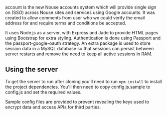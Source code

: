 account is the new Nouse accounts system which will provide single sign on (SSO) across Nouse sites and services using Google accounts.  It was created to allow comments from user who we could verify the email address for and require terms and conditions be accepted.

It uses Node.js as a server, with Express and Jade to provide HTML pages using Bootstrap for extra styling.  Authentication is done using Passport and the passport-google-oauth strategy.  An extra package is used to store session data in a MySQL database so that sessions can persist between server restarts and remove the need to keep all active sessions in RAM.

## Using the server
To get the server to run after cloning you'll need to run `npm install` to install the project dependencies.  You'll then need to copy config.js.sample to config.js and set the required values.

Sample config files are provided to prevent revealing the keys used to encrypt data and access APIs for third parties.